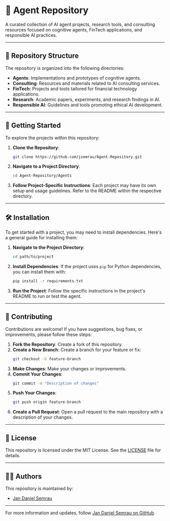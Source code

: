 
# 🧠 Agent Repository

A curated collection of AI agent projects, research tools, and consulting resources focused on cognitive agents, FinTech applications, and responsible AI practices.

---

## 📁 Repository Structure

The repository is organized into the following directories:

- **Agents**: Implementations and prototypes of cognitive agents.
- **Consulting**: Resources and materials related to AI consulting services.
- **FinTech**: Projects and tools tailored for financial technology applications.
- **Research**: Academic papers, experiments, and research findings in AI.
- **Responsible AI**: Guidelines and tools promoting ethical AI development.

---

## 🚀 Getting Started

To explore the projects within this repository:

1. **Clone the Repository**:
   ```bash
   git clone https://github.com/jsemrau/Agent-Repository.git
   ```

2. **Navigate to a Project Directory**:
   ```bash
   cd Agent-Repository/Agents
   ```

3. **Follow Project-Specific Instructions**:
   Each project may have its own setup and usage guidelines. Refer to the README within the respective directory.

---

## 🛠 Installation

To get started with a project, you may need to install dependencies. Here's a general guide for installing them:

1. **Navigate to the Project Directory**:
   ```bash
   cd path/to/project
   ```

2. **Install Dependencies**:
   If the project uses `pip` for Python dependencies, you can install them with:
   ```bash
   pip install -r requirements.txt
   ```

3. **Run the Project**:
   Follow the specific instructions in the project's README to run or test the agent.

---

## 🤝 Contributing

Contributions are welcome! If you have suggestions, bug fixes, or improvements, please follow these steps:

1. **Fork the Repository**: Create a fork of this repository.
2. **Create a New Branch**: Create a branch for your feature or fix:
   ```bash
   git checkout -b feature-branch
   ```
3. **Make Changes**: Make your changes or improvements.
4. **Commit Your Changes**:
   ```bash
   git commit -m "Description of changes"
   ```
5. **Push Your Changes**:
   ```bash
   git push origin feature-branch
   ```
6. **Create a Pull Request**: Open a pull request to the main repository with a description of your changes.

---

## 📄 License

This repository is licensed under the MIT License. See the [LICENSE](LICENSE) file for details.

---

## 🧑‍💻 Authors

This repository is maintained by:

- [Jan Daniel Semrau](https://github.com/jsemrau)

---

For more information and updates, follow [Jan Daniel Semrau on GitHub](https://github.com/jsemrau).

